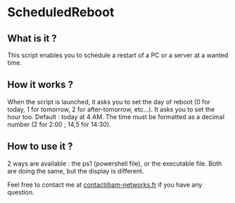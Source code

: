 # ScheduledReboot

## What is it ?

This script enables you to schedule a restart of a PC or a server at a wanted time.

## How it works ?

When the script is launched, it asks you to set the day of reboot (0 for today, 1 for tomorrow, 2 for after-tomorrow, etc...).
It asks you to set the hour too.
Default : today at 4 AM.
The time must be formatted as a decimal number (2 for 2:00 ; 14,5 for 14:30).

## How to use it ?

2 ways are available : the ps1 (powershell file), or the executable file.
Both are doing the same, but the display is different.

Feel free to contact me at contact@am-networks.fr if you have any question.
